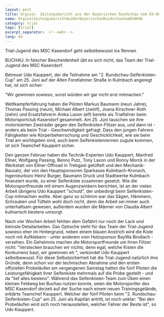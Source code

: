 ```yaml
---
layout: post
title: Orginal- Zeitungsbericht aus der Bayerischen Rundschau vom 03-06-06
name: OrginalZeitungsberichtAusDerBayerischenRundschauVom030606
category: trial
tags: [trial]
excerpt_separator:  <!--mehr-->
lang: de
---
```


Trial-Jugend des MSC Kasendorf geht selbstbewusst ins Rennen

 <!--mehr-->  

BUCHAU. In falscher Bescheidenheit &uuml;bt es sich nicht, das Team der  Trial-Jugend des MSC Kasendorf.

 Betreuer Udo Kauppert, der die Teilnahme am &quot;2.  Rundschau-Seifenkisten-Cup&quot; am 25. Juni auf der Alten Forstlahmer Stra&szlig;e in  Kulmbach angeregt hat, ist sich sicher: 

 &quot;Wir gewinnen sowieso, sonst w&uuml;rden wir gar nicht erst  mitmachen.&quot;


 Wettkampferfahrung haben die Piloten Markus Baumann (neun  Jahre), Thomas Passing (neun), Michael Albert (zw&ouml;lf), Joana Kirschner-Roth  (zehn) und Ersatzfahrerin Anika Laxon (elf) bereits als Trialfahrer beim  Motorsportclub Kasendorf gesammelt. Am 25. Juni tauschen sie ihre motorisierten  Zweir&auml;der gegen den Seifenkisten-Flitzer aus, und dann ist - anders als beim  Trial - Geschwindigkeit gefragt. Dass den jungen Fahrern F&auml;higkeiten wie  K&ouml;rperbeherrschung und Geschicklichkeit, wie sie beim Trial am wichtigsten sind,  auch beim Seifenkistenrennen zugute kommen, ist sich Teamchef Kauppert sicher.  

 Den ganzen Februar haben die Technik-Experten Udo  Kauppert, Manfred Ellner, Wolfgang Passing, Benno Putz, Tony Laxon und Ronny  Morck in der Werkstatt von Ellner-Offroad in Trebgast get&uuml;ftelt und den  Mechanik-Bausatz, der von den Hauptsponsoren Sparkasse Kulmbach-Kronach,  Ingenieurb&uuml;ro Heinz Burger, Baumann Druck und Stadtwerke Kulmbach finanziert  wurde, zu einer Seifenkiste zusammen gesetzt. Wie die Motorsportfreunde mit  einem Augenzwinkern berichten, ist an der vielen Arbeit &uuml;brigens Udo Kauppert  &quot;schuld&quot;, der unbedingt beim Seifenkisten-Cup mitmachen wollte. Aber ganz so  schlimm war das S&auml;gen, H&auml;mmern, Schrauben und T&uuml;fteln wohl doch nicht, denn die  Arbeit sei immer auch unterhaltsam gewesen, au&szlig;erdem wurden die M&auml;nner von  Claudia Albert kulinarisch bestens umsorgt.

 Nach vier Wochen Arbeit fehlten dem Gef&auml;hrt nur noch der  Lack und kleinste Detailarbeiten. Das Optische steht f&uuml;r das Team der  Trial-Jugend sowieso eher im Hintergrund, neben einem blauen Anstrich wird die  Kiste noch mit Aufklebern - unter anderem vom Holzsponsor BayWa Bindlach -  versehen. Ein Geheimnis machen die Motorsportfreunde um ihren Flitzer nicht:  &quot;Verstecken brauchen wir nichts, denn egal, welche Kisten die Konkurrenz baut,  wir gewinnen eh`&quot;, verk&uuml;ndet Udo Kauppert selbstbewusst. F&uuml;r diese  Selbstsicherheit hat die Trial-Jugend nat&uuml;rlich ihre Gr&uuml;nde, denn schon vor der  technischen Abnahme und den ersten offiziellen Probel&auml;ufen am vergangenen  Samstag hatten die f&uuml;nf Piloten die Leistungsf&auml;higkeit ihrer Seifenkiste  mehrmals auf die Probe gestellt - und da &quot;lief alles bestens&quot;. W&auml;hrend das  Seifenkisten-Team zum &Uuml;ben einen kleinen Feldweg bei Buchau nutzen konnte, seien  die Motorsportler des MSC Kasendorf derzeit auf der Suche nach einem neuen  Trainingsgel&auml;nde, erkl&auml;rte Teamchef Kauppert. Welcher der f&uuml;nf Piloten beim &quot;2.  Rundschau-Seifenkisten-Cup&quot; am 25. Juni als Kapit&auml;n antritt, ist noch unklar:  &quot;Bei den Probel&auml;ufen wird sich noch herausstellen, welcher Fahrer der Beste  ist&quot;, so Udo Kauppert.
